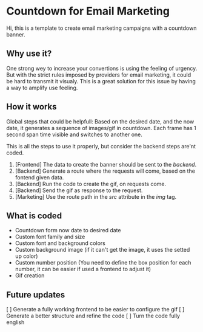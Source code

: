 # Countdown for Email Marketing
Hi, this is a template to create email marketing campaigns with a countdown banner.

## Why use it?
One strong wey to increase your convertions is using the feeling of urgency. But with the strict rules imposed by providers for email marketing, it could be hard to transmit it visualy.
This is a great solution for this issue by having a way to amplify use feeling.

## How it works
Global steps that could be helpfull:
Based on the desired date, and the now date, it generates a sequence of images/gif in countdown.
Each frame has 1 second span time visible and switches to another one.

This is all the steps to use it properly, but consider the backend steps are'nt coded.
1. [Frontend] The data to create the banner should be sent to the _backend_. 
2. [Backend] Generate a route where the requests will come, based on the fontend given data.
3. [Backend] Run the code to create the gif, on requests come.
4. [Backend] Send the gif as response to the request.
5. [Marketing] Use the route path in the _src_ attribute in the _img_ tag.

## What is coded
- Countdown form now date to desired date
- Custom font family and size
- Custom font and background colors
- Custom background image (if it can't get the image, it uses the setted up color)
- Custom number position (You need to define the box position for each number, it can be easier if used a frontend to adjust it)
- Gif creation

## Future updates
[ ] Generate a fully working frontend to be easier to configure the gif
[ ] Generate a better structure and refine the code
[ ] Turn the code fully english
